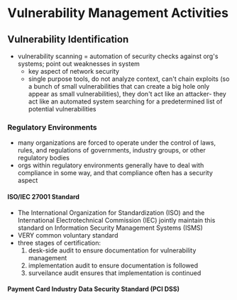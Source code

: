 # Vulnerability Management Activities

## Vulnerability Identification

- vulnerability scanning = automation of security checks against org's systems; point out weaknesses in system
  - key aspect of network security
  - single purpose tools, do not analyze context, can't chain exploits (so a bunch of small vulnerabilities that can create a big hole only appear as small vulnerabilities), they don't act like an attacker- they act like an automated system searching for a predetermined list of potential vulnerabilities

### Regulatory Environments

- many organizations are forced to operate under the control of laws, rules, and regulations of governments, industry groups, or other regulatory bodies
- orgs within regulatory environments generally have to deal with compliance in some way, and that compliance often has a security aspect

#### ISO/IEC 27001 Standard

- The International Organization for Standardization (ISO) and the International Electrotechnical Commission (IEC) jointly maintain this standard on Information Security Management Systems (ISMS)
- VERY common voluntary standard
- three stages of certification:
  1. desk-side audit to ensure documentation for vulnerability management
  2. implementation audit to ensure documentation is followed
  3. surveilance audit ensures that implementation is continued

#### Payment Card Industry Data Security Standard (PCI DSS)

